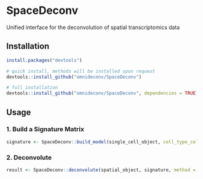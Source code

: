 # SpaceDeconv

Unified interface for the deconvolution of spatial transcriptomics data

## Installation 

``` r
install.packages("devtools")

# quick install, methods will be installed upon request
devtools::install_github("omnideconv/SpaceDeconv")

# full installation 
devtools::install_github("omnideconv/SpaceDeconv", dependencies = TRUE)
``` 

## Usage 

### 1. Build a Signature Matrix 

``` r
signature <- SpaceDeconv::build_model(single_cell_object, cell_type_col = "cell_ontology_class", method = "spotlight")
```

### 2. Deconvolute 

```r
result <- SpaceDeconv::deconvolute(spatial_object, signature, method = "spotlight")
```
